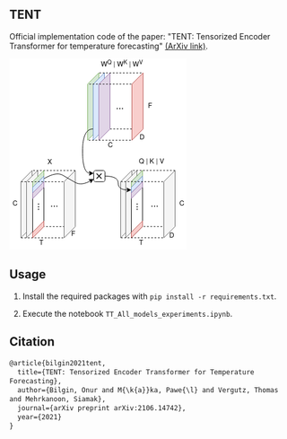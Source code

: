 ## TENT
Official implementation code of the paper: "TENT: Tensorized Encoder Transformer for temperature forecasting" [(ArXiv link)](https://arxiv.org/abs/2106.14742).


![TENT](TENT_visualization_short_dim.png)

## Usage
1. Install the required packages with `pip install -r requirements.txt`.

2. Execute the notebook `TT_All_models_experiments.ipynb`.

## Citation
```
@article{bilgin2021tent,
  title={TENT: Tensorized Encoder Transformer for Temperature Forecasting},
  author={Bilgin, Onur and M{\k{a}}ka, Pawe{\l} and Vergutz, Thomas and Mehrkanoon, Siamak},
  journal={arXiv preprint arXiv:2106.14742},
  year={2021}
}
```